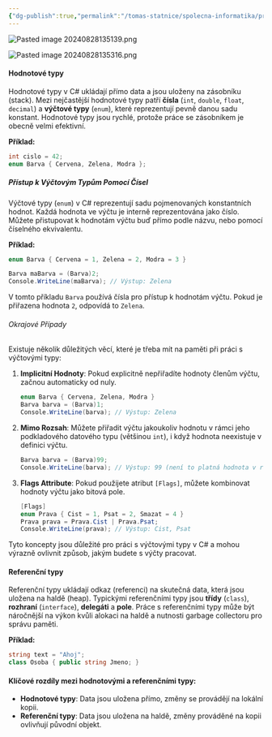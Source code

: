 ```yaml
---
{"dg-publish":true,"permalink":"/tomas-statnice/spolecna-informatika/programovaci-jazyk/primitivni-objektove-typy/hodnotove-a-referencni-typy/","tags":["tomas","spolecna_informatika","programovaci_jazyky"],"noteIcon":""}
---
```


![Pasted image 20240828135139.png](/img/user/assets/img/Pasted%20image%2020240828135139.png)

![Pasted image 20240828135316.png](/img/user/assets/img/Pasted%20image%2020240828135316.png)
#### Hodnotové typy
Hodnotové typy v C# ukládají přímo data a jsou uloženy na zásobníku (stack). Mezi nejčastější hodnotové typy patří **čísla** (`int`, `double`, `float`, `decimal`) a **výčtové typy** (`enum`), které reprezentují pevně danou sadu konstant. Hodnotové typy jsou rychlé, protože práce se zásobníkem je obecně velmi efektivní.

**Příklad:**
```csharp
int cislo = 42;
enum Barva { Cervena, Zelena, Modra };
```

##### Přístup k Výčtovým Typům Pomocí Čísel
Výčtové typy (`enum`) v C# reprezentují sadu pojmenovaných konstantních hodnot. Každá hodnota ve výčtu je interně reprezentována jako číslo. Můžete přistupovat k hodnotám výčtu buď přímo podle názvu, nebo pomocí číselného ekvivalentu.

**Příklad:**
```csharp
enum Barva { Cervena = 1, Zelena = 2, Modra = 3 }

Barva maBarva = (Barva)2;
Console.WriteLine(maBarva); // Výstup: Zelena
```
V tomto příkladu `Barva` používá čísla pro přístup k hodnotám výčtu. Pokud je přiřazena hodnota `2`, odpovídá to `Zelena`.

###### Okrajové Případy
Existuje několik důležitých věcí, které je třeba mít na paměti při práci s výčtovými typy:

1. **Implicitní Hodnoty**: Pokud explicitně nepřiřadíte hodnoty členům výčtu, začnou automaticky od nuly.
   ```csharp
   enum Barva { Cervena, Zelena, Modra }
   Barva barva = (Barva)1;
   Console.WriteLine(barva); // Výstup: Zelena
   ```

2. **Mimo Rozsah**: Můžete přiřadit výčtu jakoukoliv hodnotu v rámci jeho podkladového datového typu (většinou `int`), i když hodnota neexistuje v definici výčtu.
   ```csharp
   Barva barva = (Barva)99;
   Console.WriteLine(barva); // Výstup: 99 (není to platná hodnota v rámci výčtu)
   ```

3. **Flags Attribute**: Pokud použijete atribut `[Flags]`, můžete kombinovat hodnoty výčtu jako bitová pole.
   ```csharp
   [Flags]
   enum Prava { Cist = 1, Psat = 2, Smazat = 4 }
   Prava prava = Prava.Cist | Prava.Psat;
   Console.WriteLine(prava); // Výstup: Cist, Psat
   ```

Tyto koncepty jsou důležité pro práci s výčtovými typy v C# a mohou výrazně ovlivnit způsob, jakým budete s výčty pracovat.
#### Referenční typy
Referenční typy ukládají odkaz (referenci) na skutečná data, která jsou uložena na haldě (heap). Typickými referenčními typy jsou **třídy** (`class`), **rozhraní** (`interface`), **delegáti** a **pole**. Práce s referenčními typy může být náročnější na výkon kvůli alokaci na haldě a nutnosti garbage collectoru pro správu paměti.

**Příklad:**
```csharp
string text = "Ahoj";
class Osoba { public string Jmeno; }
```

#### Klíčové rozdíly mezi hodnotovými a referenčními typy:
- **Hodnotové typy**: Data jsou uložena přímo, změny se provádějí na lokální kopii.
- **Referenční typy**: Data jsou uložena na haldě, změny prováděné na kopii ovlivňují původní objekt.
